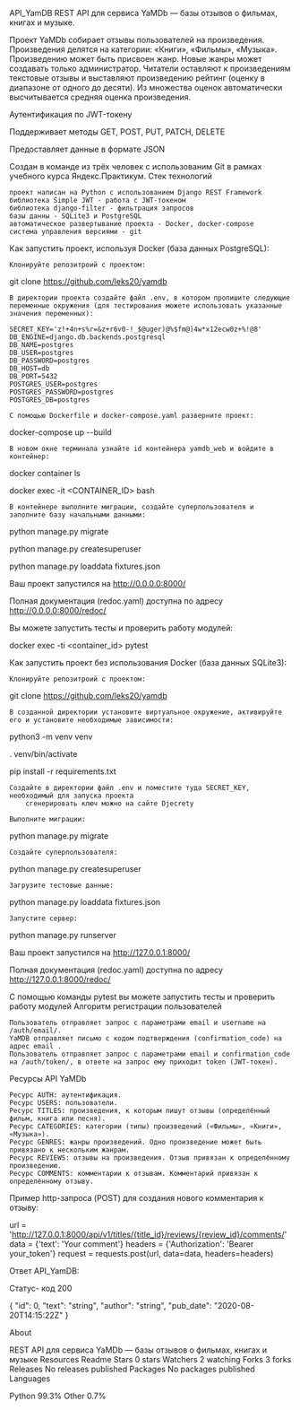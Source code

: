 API_YamDB
REST API для сервиса YaMDb — базы отзывов о фильмах, книгах и музыке.

Проект YaMDb собирает отзывы пользователей на произведения. Произведения делятся на категории: «Книги», «Фильмы», «Музыка». Произведению может быть присвоен жанр. Новые жанры может создавать только администратор. Читатели оставляют к произведениям текстовые отзывы и выставляют произведению рейтинг (оценку в диапазоне от одного до десяти). Из множества оценок автоматически высчитывается средняя оценка произведения.

Аутентификация по JWT-токену

Поддерживает методы GET, POST, PUT, PATCH, DELETE

Предоставляет данные в формате JSON

Cоздан в команде из трёх человек с использованим Git в рамках учебного курса Яндекс.Практикум.
Стек технологий

    проект написан на Python с использованием Django REST Framework
    библиотека Simple JWT - работа с JWT-токеном
    библиотека django-filter - фильтрация запросов
    базы данны - SQLite3 и PostgreSQL
    автоматическое развертывание проекта - Docker, docker-compose
    система управления версиями - git

Как запустить проект, используя Docker (база данных PostgreSQL):

    Клонируйте репозитроий с проектом:

git clone https://github.com/leks20/yamdb

    В директории проекта создайте файл .env, в котором пропишите следующие переменные окружения (для тестирования можете использовать указанные значения переменных):

    SECRET_KEY='z!+4n+s%r=&z+r6v0-!_$@uger)@%$fm@)4w*x12ecw0z+%!@8'
    DB_ENGINE=django.db.backends.postgresql
    DB_NAME=postgres
    DB_USER=postgres
    DB_PASSWORD=postgres
    DB_HOST=db
    DB_PORT=5432
    POSTGRES_USER=postgres
    POSTGRES_PASSWORD=postgres
    POSTGRES_DB=postgres

    С помощью Dockerfile и docker-compose.yaml разверните проект:

docker-compose up --build

    В новом окне терминала узнайте id контейнера yamdb_web и войдите в контейнер:

docker container ls

docker exec -it <CONTAINER_ID> bash

    В контейнере выполните миграции, создайте суперпользователя и заполните базу начальными данными:

python manage.py migrate

python manage.py createsuperuser

python manage.py loaddata fixtures.json

Ваш проект запустился на http://0.0.0.0:8000/

Полная документация (redoc.yaml) доступна по адресу http://0.0.0.0:8000/redoc/

Вы можете запустить тесты и проверить работу модулей:

docker exec -ti <container_id> pytest

Как запустить проект без использования Docker (база данных SQLite3):

    Клонируйте репозитроий с проектом:

git clone https://github.com/leks20/yamdb

    В созданной директории установите виртуальное окружение, активируйте его и установите необходимые зависимости:

python3 -m venv venv

. venv/bin/activate

pip install -r requirements.txt

    Создайте в директории файл .env и поместите туда SECRET_KEY, необходимый для запуска проекта
        сгенерировать ключ можно на сайте Djecrety

    Выполните миграции:

python manage.py migrate

    Cоздайте суперпользователя:

python manage.py createsuperuser

    Загрузите тестовые данные:

python manage.py loaddata fixtures.json

    Запустите сервер:

python manage.py runserver

Ваш проект запустился на http://127.0.0.1:8000/

Полная документация (redoc.yaml) доступна по адресу http://127.0.0.1:8000/redoc/

С помощью команды pytest вы можете запустить тесты и проверить работу модулей
Алгоритм регистрации пользователей

    Пользователь отправляет запрос с параметрами email и username на /auth/email/.
    YaMDB отправляет письмо с кодом подтверждения (confirmation_code) на адрес email .
    Пользователь отправляет запрос с параметрами email и confirmation_code на /auth/token/, в ответе на запрос ему приходит token (JWT-токен).

Ресурсы API YaMDb

    Ресурс AUTH: аутентификация.
    Ресурс USERS: пользователи.
    Ресурс TITLES: произведения, к которым пишут отзывы (определённый фильм, книга или песня).
    Ресурс CATEGORIES: категории (типы) произведений («Фильмы», «Книги», «Музыка»).
    Ресурс GENRES: жанры произведений. Одно произведение может быть привязано к нескольким жанрам.
    Ресурс REVIEWS: отзывы на произведения. Отзыв привязан к определённому произведению.
    Ресурс COMMENTS: комментарии к отзывам. Комментарий привязан к определённому отзыву.

Пример http-запроса (POST) для создания нового комментария к отзыву:

url = 'http://127.0.0.1:8000/api/v1/titles/{title_id}/reviews/{review_id}/comments/'
data = {'text': 'Your comment'}
headers = {'Authorization': 'Bearer your_token'}
request = requests.post(url, data=data, headers=headers)

Ответ API_YamDB:

Статус- код 200

{
 "id": 0,
 "text": "string",
 "author": "string",
 "pub_date": "2020-08-20T14:15:22Z"
}

About

REST API для сервиса YaMDb — базы отзывов о фильмах, книгах и музыке
Resources
Readme
Stars
0 stars
Watchers
2 watching
Forks
3 forks
Releases
No releases published
Packages
No packages published
Languages

Python 99.3%
Other 0.7%
